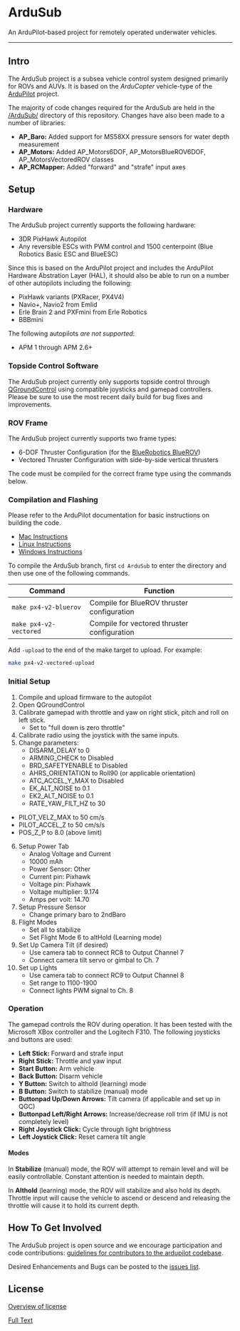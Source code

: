 ArduSub
=======

An ArduPilot-based project for remotely operated underwater vehicles.

*****

## Intro ##

The ArduSub project is a subsea vehicle control system designed primarily for ROVs and AUVs. It is based on the *ArduCopter* vehicle-type of the [ArduPilot](https://github.com/diydrones/ardupilot) project. 

The majority of code changes required for the ArduSub are held in the [/ArduSub/](/ArduSub/) directory of this repository. Changes have also been made to a number of libraries:

- **AP_Baro:** Added support for MS58XX pressure sensors for water depth measurement
- **AP_Motors:** Added AP_Motors6DOF, AP_MotorsBlueROV6DOF, AP_MotorsVectoredROV classes 
- **AP_RCMapper:** Added "forward" and "strafe" input axes

## Setup ##

### Hardware ###

The ArduSub project currently supports the following hardware:

- 3DR PixHawk Autopilot
- Any reversible ESCs with PWM control and 1500 centerpoint (Blue Robotics Basic ESC and BlueESC)

Since this is based on the ArduPilot project and includes the ArduPilot Hardware Abstration Layer (HAL), it should also be able to run on a number of other autopilots including the following:

- PixHawk variants (PXRacer, PX4V4)
- Navio+, Navio2 from Emlid
- Erle Brain 2 and PXFmini from Erle Robotics
- BBBmini

The following autopilots *are not supported*:

- APM 1 through APM 2.6+

### Topside Control Software ###

The ArduSub project currently only supports topside control through [QGroundControl](http://www.qgroundcontrol.org/) using compatible joysticks and gamepad controllers. Please be sure to use the most recent daily build for bug fixes and improvements.

### ROV Frame ###

The ArduSub project currently supports two frame types:

- 6-DOF Thruster Configuration (for the [BlueRobotics BlueROV](http://bluerobotics.com/store/rov/bluerov/))
- Vectored Thruster Configuration with side-by-side vertical thrusters

The code must be compiled for the correct frame type using the commands below.

### Compilation and Flashing ###

Please refer to the ArduPilot documentation for basic instructions on building the code.

- [Mac Instructions](http://dev.ardupilot.com/wiki/building-px4-with-make-on-mac/)
- [Linux Instructions](http://dev.ardupilot.com/wiki/building-px4-for-linux-with-make/)
- [Windows Instructions](http://dev.ardupilot.com/wiki/building-px4-with-make/)

To compile the ArduSub branch, first `cd ArduSub` to enter the directory and then use one of the following commands.

| Command | Function |
| --- | --- |
| `make px4-v2-bluerov` | Compile for BlueROV thruster configuration |
| `make px4-v2-vectored` | Compile for vectored thruster configuration |

Add `-upload` to the end of the make target to upload. For example:

``` bash
make px4-v2-vectored-upload
```

### Initial Setup ###

1. Compile and upload firmware to the autopilot
2. Open QGroundControl
3. Calibrate gamepad with throttle and yaw on right stick, pitch and roll on left stick.
	- Set to "full down is zero throttle"
4. Calibrate radio using the joystick with the same inputs.
5. Change parameters:
	- DISARM_DELAY to 0
	- ARMING_CHECK to Disabled
	- BRD_SAFETYENABLE to Disabled
	- AHRS_ORIENTATION to Roll90 (or applicable orientation)
	- ATC_ACCEL_Y_MAX to Disabled
	- EK_ALT_NOISE to 0.1
	- EK2_ALT_NOISE to 0.1
	- RATE_YAW_FILT_HZ to 30
  - PILOT_VELZ_MAX to 50 cm/s
  - PILOT_ACCEL_Z to 50 cm/s/s
  - POS_Z_P to 8.0 (above limit)
6. Setup Power Tab
	- Analog Voltage and Current
	- 10000 mAh
	- Power Sensor: Other
	- Current pin: Pixhawk
	- Voltage pin: Pixhawk
	- Voltage multiplier: 9.174
	- Amps per volt: 14.70
7. Setup Pressure Sensor
	- Change primary baro to 2ndBaro
8. Flight Modes
	- Set all to stabilize
	- Set Flight Mode 6 to altHold (Learning mode)
9. Set Up Camera Tilt (if desired)
	- Use camera tab to connect RC8 to Output Channel 7
	- Connect camera tilt servo or gimbal to Ch. 7
10. Set up Lights
	- Use camera tab to connect RC9 to Output Channel 8
	- Set range to 1100-1900
	- Connect lights PWM signal to Ch. 8

### Operation ###

The gamepad controls the ROV during operation. It has been tested with the Microsoft XBox controller and the Logitech F310. The following joysticks and buttons are used:

- **Left Stick:** Forward and strafe input
- **Right Stick:** Throttle and yaw input
- **Start Button:** Arm vehicle
- **Back Button:** Disarm vehicle
- **Y Button:** Switch to althold (learning) mode
- **B Button:** Switch to stabilize (manual) mode
- **Buttonpad Up/Down Arrows:** Tilt camera (if applicable and set up in QGC)
- **Buttonpad Left/Right Arrows:** Increase/decrease roll trim (if IMU is not completely level)
- **Right Joystick Click:** Cycle through light brightness
- **Left Joystick Click:** Reset camera tilt angle

#### Modes ####

In **Stabilize** (manual) mode, the ROV will attempt to remain level and will be easily controllable. Constant attention is needed to maintain depth.

In **Althold** (learning) mode, the ROV will stabilize and also hold its depth. Throttle input will cause the vehicle to ascend or descend and releasing the throttle will cause it to hold its current depth.

## How To Get Involved ##

The ArduSub project is open source and we encourage participation and code contributions: [guidelines for contributors to the ardupilot codebase](http://dev.ardupilot.com/wiki/guidelines-for-contributors-to-the-apm-codebase).

Desired Enhancements and Bugs can be posted to the [issues list](https://github.com/bluerobotics/ardupilot/issues).

## License ##
[Overview of license](http://dev.ardupilot.com/wiki/license-gplv3)

[Full Text](https://github.com/bluerobotics/ardupilot/blob/master/COPYING.txt)
